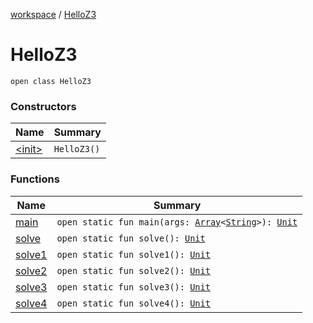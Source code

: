 [workspace](../index.md) / [HelloZ3](./index.md)

# HelloZ3

`open class HelloZ3`

### Constructors

| Name | Summary |
|---|---|
| [&lt;init&gt;](-init-.md) | `HelloZ3()` |

### Functions

| Name | Summary |
|---|---|
| [main](main.md) | `open static fun main(args: `[`Array`](https://kotlinlang.org/api/latest/jvm/stdlib/kotlin/-array/index.html)`<`[`String`](https://kotlinlang.org/api/latest/jvm/stdlib/kotlin/-string/index.html)`>): `[`Unit`](https://kotlinlang.org/api/latest/jvm/stdlib/kotlin/-unit/index.html) |
| [solve](solve.md) | `open static fun solve(): `[`Unit`](https://kotlinlang.org/api/latest/jvm/stdlib/kotlin/-unit/index.html) |
| [solve1](solve1.md) | `open static fun solve1(): `[`Unit`](https://kotlinlang.org/api/latest/jvm/stdlib/kotlin/-unit/index.html) |
| [solve2](solve2.md) | `open static fun solve2(): `[`Unit`](https://kotlinlang.org/api/latest/jvm/stdlib/kotlin/-unit/index.html) |
| [solve3](solve3.md) | `open static fun solve3(): `[`Unit`](https://kotlinlang.org/api/latest/jvm/stdlib/kotlin/-unit/index.html) |
| [solve4](solve4.md) | `open static fun solve4(): `[`Unit`](https://kotlinlang.org/api/latest/jvm/stdlib/kotlin/-unit/index.html) |
